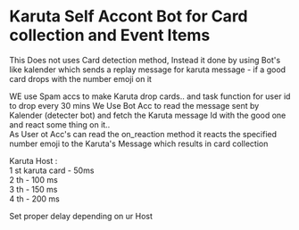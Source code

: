 # Karuta Self Accont Bot for Card collection and Event Items 

This Does not uses Card detection  method, Instead it done by using Bot's like kalender which sends a replay message for karuta message - if a good card drops with the number emoji on it

  
WE use Spam accs to make Karuta drop cards.. and task function for user id to drop every 30 mins 
We Use Bot Acc to read the message sent by Kalender (detecter bot)  and fetch the Karuta message Id with the good one and react some thing on it.. <br>
As User ot Acc's can read the on_reaction method it reacts the specified number emoji to the Karuta's Message which results in card collection

Karuta Host : <br>
1 st karuta card - 50ms <br>
2 th  - 100 ms <br>
3 th - 150 ms <br>
4 th - 200 ms <br>

Set proper delay depending on ur Host

